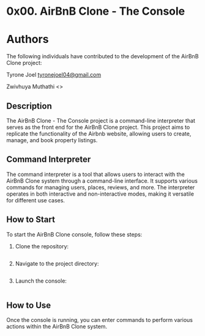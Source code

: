 # 0x00. AirBnB Clone - The Console

# Authors

The following individuals have contributed to the development of the AirBnB Clone project:

Tyrone Joel <tyronejoel04@gmail.com>

Zwivhuya Muthathi <>

## Description

The AirBnB Clone - The Console project is a command-line interpreter that serves as the front end for the AirBnB Clone project. This project aims to replicate the functionality of the Airbnb website, allowing users to create, manage, and book property listings.

## Command Interpreter

The command interpreter is a tool that allows users to interact with the AirBnB Clone system through a command-line interface. It supports various commands for managing users, places, reviews, and more. The interpreter operates in both interactive and non-interactive modes, making it versatile for different use cases.

## How to Start

To start the AirBnB Clone console, follow these steps:

1. Clone the repository:

``` git clone https://github.com/your-username/airbnb_clone.git 
```

2. Navigate to the project directory:

```cd airbnb_clone 
```
   
3. Launch the console:

```./console.py
```

## How to Use

Once the console is running, you can enter commands to perform various actions within the AirBnB Clone system.

